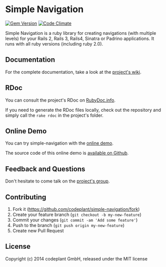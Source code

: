 # Simple Navigation

[![Gem Version](https://badge.fury.io/rb/simple-navigation.png)](http://badge.fury.io/rb/simple-navigation)
[![Code Climate](https://codeclimate.com/github/andi/simple-navigation.png)](https://codeclimate.com/github/andi/simple-navigation)

Simple Navigation is a ruby library for creating navigations (with multiple levels) for your Rails 2, Rails 3, Rails4, Sinatra or Padrino applications. It runs with all ruby versions (including ruby 2.0).

## Documentation

For the complete documentation, take a look at the [project's wiki](http://wiki.github.com/codeplant/simple-navigation).

## RDoc

You can consult the project's RDoc on [RubyDoc.info](http://rubydoc.info/github/codeplant/simple-navigation/frames).

If you need to generate the RDoc files locally, check out the repository and simply call the `rake rdoc` in the project's folder.

## Online Demo

You can try simple-navigation with the [online demo](http://simple-navigation-demo.andischacke.com).

The source code of this online demo is [available on Github](http://github.com/codeplant/simple-navigation-demo).

## Feedback and Questions

Don't hesitate to come talk on the [project's group](http://groups.google.com/group/simple-navigation).

## Contributing

1. Fork it (https://github.com/codeplant/simple-navigation/fork)
2. Create your feature branch (`git checkout -b my-new-feature`)
3. Commit your changes (`git commit -am 'Add some feature'`)
4. Push to the branch (`git push origin my-new-feature`)
5. Create new Pull Request

## License

Copyright (c) 2014 codeplant GmbH, released under the MIT license
